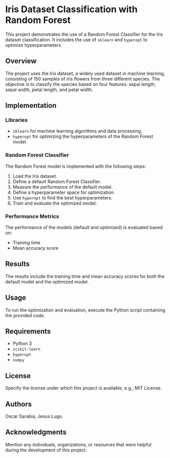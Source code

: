 # Iris Dataset Classification with Random Forest

This project demonstrates the use of a Random Forest Classifier for the Iris dataset classification. It includes the use of `sklearn` and `hyperopt` to optimize hyperparameters.

## Overview

The project uses the Iris dataset, a widely used dataset in machine learning, consisting of 150 samples of iris flowers from three different species. The objective is to classify the species based on four features: sepal length, sepal width, petal length, and petal width.

## Implementation

### Libraries
- `sklearn` for machine learning algorithms and data processing.
- `hyperopt` for optimizing the hyperparameters of the Random Forest model.

### Random Forest Classifier

The Random Forest model is implemented with the following steps:
1. Load the Iris dataset.
2. Define a default Random Forest Classifier.
3. Measure the performance of the default model.
4. Define a hyperparameter space for optimization.
5. Use `hyperopt` to find the best hyperparameters.
6. Train and evaluate the optimized model.

### Performance Metrics

The performance of the models (default and optimized) is evaluated based on:
- Training time
- Mean accuracy score

## Results

The results include the training time and mean accuracy scores for both the default model and the optimized model.

## Usage

To run the optimization and evaluation, execute the Python script containing the provided code.

## Requirements

- Python 3
- `scikit-learn`
- `hyperopt`
- `numpy`

## License

Specify the license under which this project is available, e.g., MIT License.

## Authors

Oscar Sarabia,
Jesus Lugo.


## Acknowledgments

Mention any individuals, organizations, or resources that were helpful during the development of this project.
